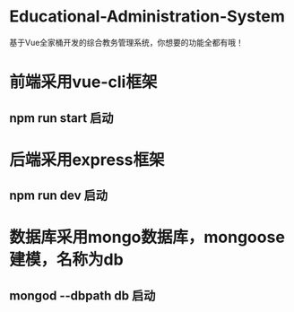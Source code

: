 # Educational-Administration-System
基于Vue全家桶开发的综合教务管理系统，你想要的功能全都有哦！
# 前端采用vue-cli框架 
## npm run start 启动
# 后端采用express框架 
## npm run dev 启动
# 数据库采用mongo数据库，mongoose建模，名称为db
## mongod --dbpath db 启动
